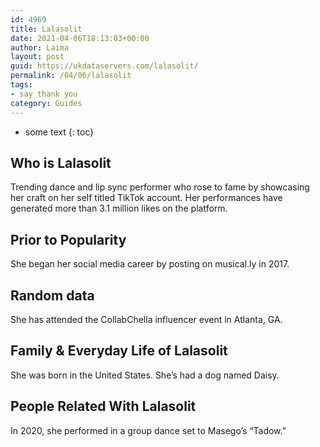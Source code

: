```yaml
---
id: 4969
title: Lalasolit
date: 2021-04-06T18:13:03+00:00
author: Laima
layout: post
guid: https://ukdataservers.com/lalasolit/
permalink: /04/06/lalasolit
tags:
- say thank you
category: Guides
---
```


* some text
{: toc}


## Who is Lalasolit
                  
                  
                  
Trending dance and lip sync performer who rose to fame by showcasing her craft on her self titled TikTok account. Her performances have generated more than 3.1 million likes on the platform.
                  
              
            
              
            
                
                
                
## Prior to Popularity
                  
                  
                  
She began her social media career by posting on musical.ly in 2017. 
                  
              
            
              
            
                
                
                
## Random data
                  
                  
                  
She has attended the CollabChella influencer event in Atlanta, GA. 
                  
              
            
              
            
                
                
                
## Family & Everyday Life of Lalasolit
                  
                  
                  
She was born in the United States. She&#8217;s had a dog named Daisy.
                  
              
            
              
            
                
                
                
## People Related With Lalasolit
                  
                  
                  
In 2020, she performed in a group dance set to Masego&#8217;s &#8220;Tadow.&#8221; 
                  
              
            
              
            
                
              
            
              
              
            
            
              
            
          
          
          
